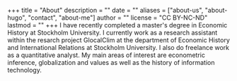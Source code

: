 +++
title = "About"
description = ""
date = ""
aliases = ["about-us", "about-hugo", "contact", "about-me"]
author = ""
license = "CC BY-NC-ND"
lastmod = ""
+++
I have recently completed a master's degree in Economic History at Stockholm University. I currently work as a research assistant within the resarch project GlocalClim at the department of Economic History and International Relations at Stockholm University. I also do freelance work as a quantitative analyst. My main areas of interest are econometric inference, globalization and values as well as the history of information technology.
